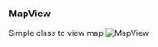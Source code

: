 ### MapView
Simple class to view map
![MapView](https://user-images.githubusercontent.com/13070282/91062866-e2be5100-e635-11ea-8c5f-d4fcac6e1b85.png)
